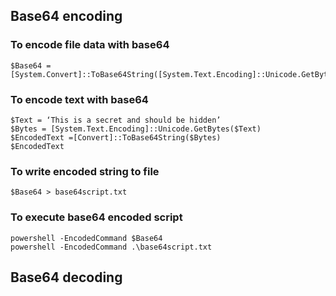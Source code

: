 ## Base64 encoding

### To encode file data with base64 
```
$Base64 = [System.Convert]::ToBase64String([System.Text.Encoding]::Unicode.GetBytes([System.IO.File]::ReadAllText("script.ps1")))
```
### To encode text with base64 
```
$Text = ‘This is a secret and should be hidden’
$Bytes = [System.Text.Encoding]::Unicode.GetBytes($Text)
$EncodedText =[Convert]::ToBase64String($Bytes)
$EncodedText
```

### To write encoded string to file 
```$Base64 > base64script.txt```

### To execute base64 encoded script 
```
powershell -EncodedCommand $Base64
powershell -EncodedCommand .\base64script.txt
```
## Base64 decoding
